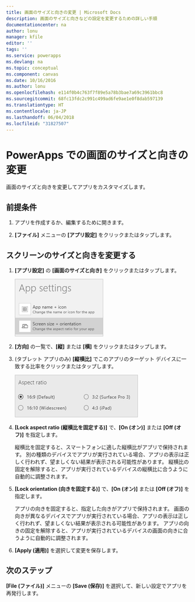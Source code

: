```yaml
---
title: 画面のサイズと向きの変更 | Microsoft Docs
description: 画面のサイズと向きなどの設定を変更するための詳しい手順
documentationcenter: na
author: lonu
manager: kfile
editor: ''
tags: ''
ms.service: powerapps
ms.devlang: na
ms.topic: conceptual
ms.component: canvas
ms.date: 10/16/2016
ms.author: lonu
ms.openlocfilehash: e114f0b4c763f7f89e5a78b3bae7a69c3961bbc8
ms.sourcegitcommit: 68fc13fdc2c991c499ad6fe9ae1e0f8dab597139
ms.translationtype: HT
ms.contentlocale: ja-JP
ms.lasthandoff: 06/04/2018
ms.locfileid: "31827507"
---
```

# <a name="change-screen-size-and-orientation-in-powerapps"></a>PowerApps での画面のサイズと向きの変更
画面のサイズと向きを変更してアプリをカスタマイズします。

## <a name="prerequisites"></a>前提条件
1. アプリを作成するか、編集するために開きます。

2. **[ファイル]** メニューの **[アプリ設定]** をクリックまたはタップします。

## <a name="change-screen-size-and-orientation"></a>スクリーンのサイズと向きを変更する
1. **[アプリ設定]** の **[画面のサイズと向き]** をクリックまたはタップします。

    ![アプリの画面のサイズと向きを変更するためのオプション](./media/set-aspect-ratio-portrait-landscape/size-orientation.png)

2. **[方向]** の一覧で、**[縦]** または **[横]** をクリックまたはタップします。

3. (タブレット アプリのみ) **[縦横比]** でこのアプリのターゲット デバイスに一致する比率をクリックまたはタップします。

    ![タブレット アプリの縦横比の変更](./media/set-aspect-ratio-portrait-landscape/aspect-tablet.png)

4. **[Lock aspect ratio (縦横比を固定する)]** で、**[On (オン)]** または **[Off (オフ)]** を指定します。

    縦横比を固定すると、スマートフォンに適した縦横比がアプリで保持されます。 別の種類のデバイスでアプリが実行されている場合、アプリの表示は正しく行われず、望ましくない結果が表示される可能性があります。 縦横比の固定を解除すると、アプリが実行されているデバイスの縦横比に合うように自動的に調整されます。

5. **[Lock orientation (向きを固定する)]** で、**[On (オン)]** または **[Off (オフ)]** を指定します。

    アプリの向きを固定すると、指定した向きがアプリで保持されます。 画面の向きが異なるデバイスでアプリが実行されている場合、アプリの表示は正しく行われず、望ましくない結果が表示される可能性があります。 アプリの向きの固定を解除すると、アプリが実行されているデバイスの画面の向きに合うように自動的に調整されます。

6. **[Apply (適用)]** を選択して変更を保存します。

## <a name="next-step"></a>次のステップ
**[File (ファイル)]** メニューの **[Save (保存)]** を選択して、新しい設定でアプリを再発行します。
